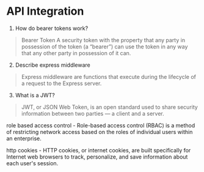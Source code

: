 # API Integration

1. How do bearer tokens work?
> Bearer Token A security token with the property that any party in possession of the token (a “bearer”) can use the token in any way that any other party in possession of it can.

2. Describe express middleware
> Express middleware are functions that execute during the lifecycle of a request to the Express server.

3. What is a JWT?
> JWT, or JSON Web Token, is an open standard used to share security information between two parties — a client and a server.

role based access control - Role-based access control (RBAC) is a method of restricting network access based on the roles of individual users within an enterprise. 

http cookies - HTTP cookies, or internet cookies, are built specifically for Internet web browsers to track, personalize, and save information about each user's session.